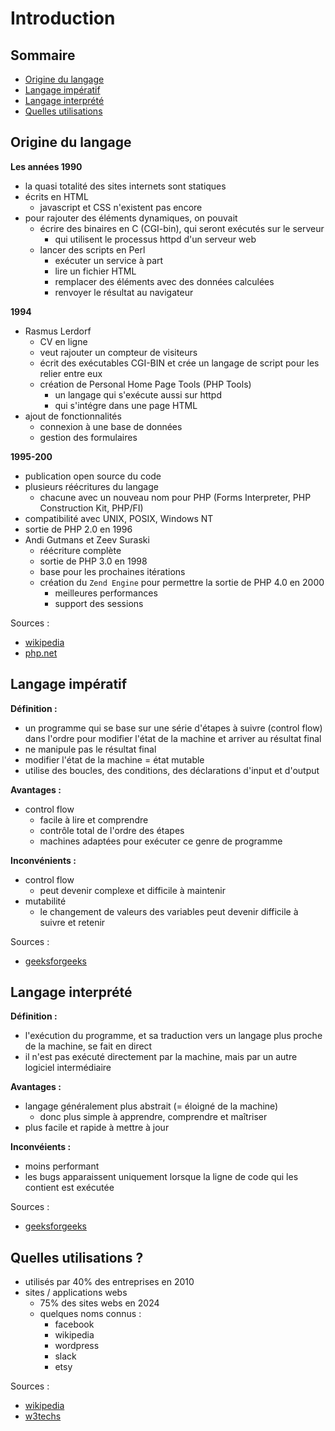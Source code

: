 # Introduction

## Sommaire

- [Origine du langage](#origine-du-langage)
- [Langage impératif](#langage-impératif)
- [Langage interprété](#langage-interprété)
- [Quelles utilisations](#quelles-utilisations)

## Origine du langage

**Les années 1990**

- la quasi totalité des sites internets sont statiques
- écrits en HTML
  - javascript et CSS n'existent pas encore
- pour rajouter des éléments dynamiques, on pouvait
  - écrire des binaires en C (CGI-bin), qui seront exécutés sur le serveur
    - qui utilisent le processus httpd d'un serveur web
  - lancer des scripts en Perl
    - exécuter un service à part
    - lire un fichier HTML
    - remplacer des éléments avec des données calculées
    - renvoyer le résultat au navigateur

**1994**

- Rasmus Lerdorf
  - CV en ligne
  - veut rajouter un compteur de visiteurs
  - écrit des exécutables CGI-BIN et crée un langage de script pour les relier entre eux
  - création de Personal Home Page Tools (PHP Tools)
    - un langage qui s'exécute aussi sur httpd
    - qui s'intégre dans une page HTML
- ajout de fonctionnalités
  - connexion à une base de données
  - gestion des formulaires

**1995-200**

- publication open source du code
- plusieurs réécritures du langage
  - chacune avec un nouveau nom pour PHP (Forms Interpreter, PHP Construction Kit, PHP/FI)
- compatibilité avec UNIX, POSIX, Windows NT
- sortie de PHP 2.0 en 1996
- Andi Gutmans et Zeev Suraski
  - réécriture complète
  - sortie de PHP 3.0 en 1998
  - base pour les prochaines itérations
  - création du `Zend Engine` pour permettre la sortie de PHP 4.0 en 2000
    - meilleures performances
    - support des sessions

Sources :

- [wikipedia](https://fr.wikipedia.org/wiki/PHP)
- [php.net](https://www.php.net/manual/fr/history.php.php)

## Langage impératif

**Définition :**

- un programme qui se base sur une série d'étapes à suivre (control flow) dans l'ordre pour modifier l'état de la machine et arriver au résultat final
- ne manipule pas le résultat final
- modifier l'état de la machine = état mutable
- utilise des boucles, des conditions, des déclarations d'input et d'output

**Avantages :**

- control flow
  - facile à lire et comprendre
  - contrôle total de l'ordre des étapes
  - machines adaptées pour exécuter ce genre de programme

**Inconvénients :**

- control flow
  - peut devenir complexe et difficile à maintenir
- mutabilité
  - le changement de valeurs des variables peut devenir difficile à suivre et retenir

Sources :

- [geeksforgeeks](https://www.geeksforgeeks.org/what-is-imperative-programming/)

## Langage interprété

**Définition :**

- l'exécution du programme, et sa traduction vers un langage plus proche de la machine, se fait en direct
- il n'est pas exécuté directement par la machine, mais par un autre logiciel intermédiaire

**Avantages :**

- langage généralement plus abstrait (= éloigné de la machine)
  - donc plus simple à apprendre, comprendre et maîtriser
- plus facile et rapide à mettre à jour

**Inconvéients :**

- moins performant
- les bugs apparaissent uniquement lorsque la ligne de code qui les contient est exécutée

Sources :

- [geeksforgeeks](https://www.geeksforgeeks.org/difference-between-compiled-and-interpreted-language/)

## Quelles utilisations ?

- utilisés par 40% des entreprises en 2010
- sites / applications webs
  - 75% des sites webs en 2024
  - quelques noms connus :
    - facebook
    - wikipedia
    - wordpress
    - slack
    - etsy 

Sources :

- [wikipedia](https://fr.wikipedia.org/wiki/PHP)
- [w3techs](https://w3techs.com/technologies/history_overview/programming_language/ms/y)
